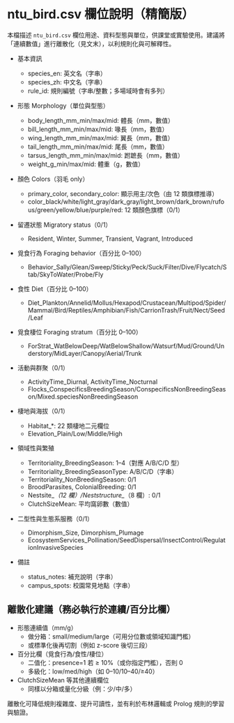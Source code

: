 # ntu_bird.csv 欄位說明（精簡版）

本檔描述 `ntu_bird.csv` 欄位用途、資料型態與單位，供課堂或實驗使用。建議將「連續數值」進行離散化（見文末），以利規則化與可解釋性。

- 基本資訊
  - species_en: 英文名（字串）
  - species_zh: 中文名（字串）
  - rule_id: 規則編號（字串/整數；多場域時會有多列）

- 形態 Morphology（單位與型態）
  - body_length_mm_min/max/mid: 體長（mm，數值）
  - bill_length_mm_min/max/mid: 喙長（mm，數值）
  - wing_length_mm_min/max/mid: 翼長（mm，數值）
  - tail_length_mm_min/max/mid: 尾長（mm，數值）
  - tarsus_length_mm_min/max/mid: 跗蹠長（mm，數值）
  - weight_g_min/max/mid: 體重（g，數值）

- 顏色 Colors（羽毛 only）
  - primary_color, secondary_color: 顯示用主/次色（由 12 類旗標推導）
  - color_black/white/light_gray/dark_gray/light_brown/dark_brown/rufous/green/yellow/blue/purple/red: 12 類顏色旗標（0/1）

- 留遷狀態 Migratory status（0/1）
  - Resident, Winter, Summer, Transient, Vagrant, Introduced

- 覓食行為 Foraging behavior（百分比 0–100）
  - Behavior_Sally/Glean/Sweep/Sticky/Peck/Suck/Filter/Dive/Flycatch/Stab/SkyToWater/Probe/Fly

- 食性 Diet（百分比 0–100）
  - Diet_Plankton/Annelid/Mollus/Hexapod/Crustacean/Multipod/Spider/Mammal/Bird/Reptiles/Amphibian/Fish/CarrionTrash/Fruit/Nect/Seed/Leaf

- 覓食棲位 Foraging stratum（百分比 0–100）
  - ForStrat_WatBelowDeep/WatBelowShallow/Watsurf/Mud/Ground/Understory/MidLayer/Canopy/Aerial/Trunk

- 活動與群聚（0/1）
  - ActivityTime_Diurnal, ActivityTime_Nocturnal
  - Flocks_ConspecificsBreedingSeason/ConspecificsNonBreedingSeason/Mixed.speciesNonBreedingSeason

- 棲地與海拔（0/1）
  - Habitat_*: 22 類棲地二元欄位
  - Elevation_Plain/Low/Middle/High

- 領域性與繁殖
  - Territoriality_BreedingSeason: 1–4（對應 A/B/C/D 型）
  - Territoriality_BreedingSeasonType: A/B/C/D（字串）
  - Territoriality_NonBreedingSeason: 0/1
  - BroodParasites, ColonialBreeding: 0/1
  - Nestsite_*（12 欄）/Neststructure_*（8 欄）: 0/1
  - ClutchSizeMean: 平均窩卵數（數值）

- 二型性與生態系服務（0/1）
  - Dimorphism_Size, Dimorphism_Plumage
  - EcosystemServices_Pollination/SeedDispersal/InsectControl/RegulationInvasiveSpecies

- 備註
  - status_notes: 補充說明（字串）
  - campus_spots: 校園常見地點（字串）

## 離散化建議（務必執行於連續/百分比欄）
- 形態連續值（mm/g）
  - 做分箱：small/medium/large（可用分位數或領域知識門檻）
  - 或標準化後再切割（例如 z-score 後切三段）
- 百分比欄（覓食行為/食性/棲位）
  - 二值化：presence=1 若 ≥ 10%（或你指定門檻），否則 0
  - 多級化：low/med/high（如 0–10/10–40/≥40）
- ClutchSizeMean 等其他連續欄位
  - 同樣以分箱或量化分級（例：少/中/多）

離散化可降低規則複雜度、提升可讀性，並有利於布林邏輯或 Prolog 規則的學習與驗證。

